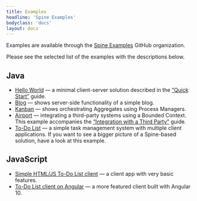```yaml
---
title: Examples
headline: 'Spine Examples'
bodyclass: 'docs'
layout: docs
---
```

<p class="lead">Examples are available through the <a target="_blank" href="https://github.com/spine-examples">Spine Examples</a> GitHub organization.</p>

<p>Please see the selected list of the examples with the descriptions below.</p>

## Java
<ul>
    <li><a target="_blank" href="https://github.com/spine-examples/hello">Hello World</a>
     — a minimal client-server solution described in the <a href="{{site.baseurl}}/docs/quick-start/">“Quick Start”</a> guide.</li>
    <li><a target="_blank" href="https://github.com/spine-examples/blog">Blog</a>
     — shows server-side functionality of a simple blog.</li>
    <li><a target="_blank" href="https://github.com/spine-examples/kanban">Kanban</a>
     — shows orchestrating Aggregates using Process Managers.</li>
    <li><a target="_blank" href="https://github.com/spine-examples/airport">Airport</a>
     — integrating a third-party systems using a Bounded Context.
       This example accompanies the <a href="{{site.baseurl}}/docs/guides/integration">“Integration with a Third Party”</a> guide.</li>
    <li><a target="_blank" href="https://github.com/spine-examples/todo-list">To-Do List</a>
     — a simple task management system with multiple client applications. If&nbsp;you&nbsp;want&nbsp;to see
      a bigger picture of a Spine-based solution, have a look at this example.</li>
</ul>

## JavaScript

<ul>
    <li><a target="_blank" href="https://github.com/spine-examples/todo-list/tree/master/client/html-js">Simple HTML/JS To-Do List client</a> — a client app with very basic features.</li>
    <li><a target="_blank" href="https://github.com/spine-examples/todo-list/tree/master/client/angular">To-Do List client on Angular</a> — a more featured client built with Angular 10.</li>
</ul>
